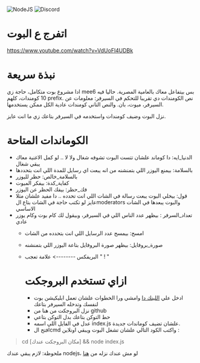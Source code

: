 ![NodeJS](https://img.shields.io/badge/node.js-6DA55F?style=for-the-badge&logo=node.js&logoColor=white) ![Discord](https://img.shields.io/badge/Discord-%235865F2.svg?style=for-the-badge&logo=discord&logoColor=white)

# اتفرج ع البوت 
https://www.youtube.com/watch?v=VdUoFl4UDBk

# نبذة سريعة 

ادا مشروع بوت متكامل، حاجة زي mee6 بس بيتفاعل معاك بالعامية المصرية. حاليا فيه 10 كومندات، كلهم prefix. نص الكومندات دي تقريبا للتحكم في السيرفر: معلومات عن السيرفر، ميوت، بان. والنص التاني كومندات عادية الكل ممكن يستخدمها. 

نزل البوت وضيف كومندات واستخدمه في السيرفر بتاعك زي ما انت عايز. 

# الكوماندات المتاحة 
- الدنيا_ايه: دا كوماند علشان تتست البوت تشوفه شغال ولا لا .. لو كمل الاغنية معاك يبقي شغال 
- بالسلامة: بيمنع اليوزر اللي بتمنشنه من انه يبعت اي رسايل للمدة اللي انت بتحددها
- بالسلامة_خالص: حظر لليوزر
- كفاية_كدة: بيفكر الميوت
- فك_حظر: بيفك الحظر عن اليوزر
- قول: بيخلي البوت يبعت رسالة في الشات اللي انت تحدده .. دا مفيد علشان مثلا عايز لو تكتب حاجة في الشات بتاع الmoderators والبوت يبعدها في الشات الاساسي
- تعداد_السرفر : بيظهر عدد الناس اللي في السيرفر، وبيقول لك كام بوت وكام يوزر عادي
  - امسح: بيمسح عدد الرسايل اللي انت بتحدده من الشات
  - صورة_بروفايل: بيظهر صورة البروفايل بتاعة اليوزر اللي بتمنشنه
  - البريفكس --------> علامة تعجب " ! "
 
    # ازاي تستخدم البروجكت

    - ادخل علي [اللينك دا](https://discordjs.guide/preparations/setting-up-a-bot-application.html) وامشي ورا الخطوات علشان تعمل ابليكيشن بوت لنفسك وتدخله السيرفر بتاعك
    - نزل البروجكت من هنا من github
    - حط التوكن بتاعك بدل التوكن بتاعي
    - عدل في الفايل اللي اسمه index.js علشان تضيف كوماندات جديدة.
    - افتح الcmd واكتب الكود التالي علشان تشغل البوت ويبقي اونلاين : 
> cd [مكان البروجكت عندك] && 
> node index.js

 ملحوظة: لازم يبقي عندك nodejs، لو مش عندك نزله من [هنا](https://nodejs.org/en/download)

 
